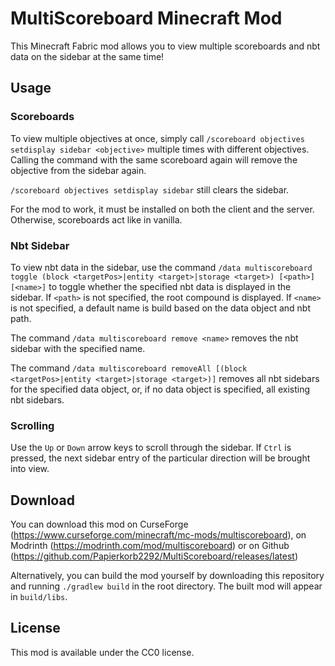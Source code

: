 # MultiScoreboard Minecraft Mod

This Minecraft Fabric mod allows you to view multiple scoreboards
and nbt data on the sidebar at the same time!

## Usage

### Scoreboards

To view multiple objectives at once, simply call
`/scoreboard objectives setdisplay sidebar <objective>` multiple
times with different objectives. Calling the command with the same
scoreboard again will remove the objective from the sidebar again.

`/scoreboard objectives setdisplay sidebar` still clears the sidebar.

For the mod to work, it must be installed on both the client and the server.
Otherwise, scoreboards act like in vanilla.

### Nbt Sidebar

To view nbt data in the sidebar, use the command `/data multiscoreboard toggle (block <targetPos>|entity <target>|storage <target>) [<path>] [<name>]`
to toggle whether the specified nbt data is displayed in the sidebar.
If `<path>` is not specified, the root compound is displayed.
If `<name>` is not specified, a default name is build based on the data object and nbt path.

The command `/data multiscoreboard remove <name>` removes the nbt sidebar with the specified name.

The command `/data multiscoreboard removeAll [(block <targetPos>|entity <target>|storage <target>)]`
removes all nbt sidebars for the specified data object, or, if no data object is specified, all existing nbt sidebars.

### Scrolling

Use the `Up` or `Down` arrow keys to scroll through the sidebar.
If `Ctrl` is pressed, the next sidebar entry of the particular direction
will be brought into view.

## Download

You can download this mod on CurseForge (https://www.curseforge.com/minecraft/mc-mods/multiscoreboard),
on Modrinth (https://modrinth.com/mod/multiscoreboard) or on Github (https://github.com/Papierkorb2292/MultiScoreboard/releases/latest)

Alternatively, you can build the mod yourself by downloading this repository
and running `./gradlew build` in the root directory. The built mod will appear in `build/libs`.

## License

This mod is available under the CC0 license.
